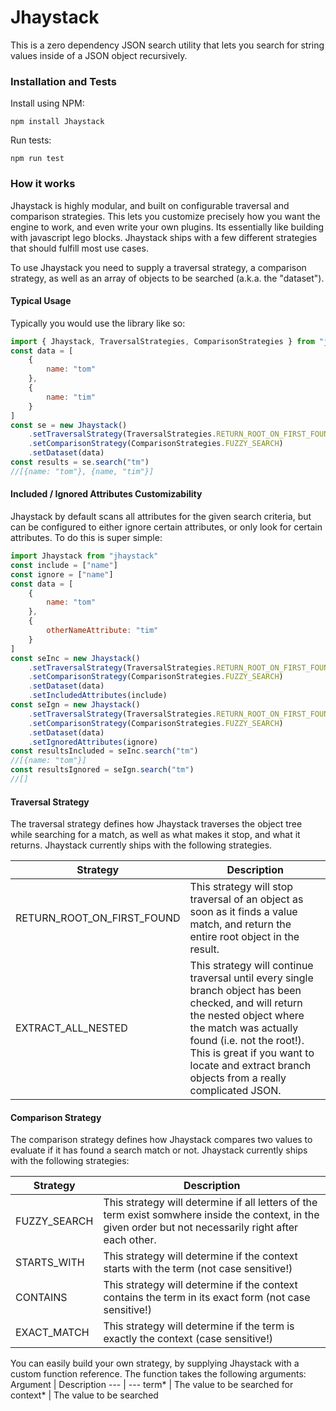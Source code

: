 # Jhaystack
This is a zero dependency JSON search utility that lets you search for string values inside of a JSON object recursively.

### Installation and Tests
Install using NPM:
```
npm install Jhaystack
```
Run tests:
```
npm run test
```

### How it works
Jhaystack is highly modular, and built on configurable traversal and comparison strategies. This lets you customize precisely how you want the engine to work, and even write your own plugins. Its essentially like building with javascript lego blocks. Jhaystack ships with a few different strategies that should fulfill most use cases.

To use Jhaystack you need to supply a traversal strategy, a comparison strategy, as well as an array of objects to be searched (a.k.a. the "dataset").

#### Typical Usage
Typically you would use the library like so:
```javascript
import { Jhaystack, TraversalStrategies, ComparisonStrategies } from "jhaystack"
const data = [
    {
        name: "tom"
    },
    {
        name: "tim"
    }
]
const se = new Jhaystack()
    .setTraversalStrategy(TraversalStrategies.RETURN_ROOT_ON_FIRST_FOUND)
    .setComparisonStrategy(ComparisonStrategies.FUZZY_SEARCH)
    .setDataset(data)
const results = se.search("tm")
//[{name: "tom"}, {name, "tim"}]
```

#### Included / Ignored Attributes Customizability
Jhaystack by default scans all attributes for the given search criteria, but can be configured to either ignore certain attributes, or only look for certain attributes. To do this is super simple:
```javascript
import Jhaystack from "jhaystack"
const include = ["name"]
const ignore = ["name"]
const data = [
    {
        name: "tom"
    },
    {
        otherNameAttribute: "tim"
    }
]
const seInc = new Jhaystack()
    .setTraversalStrategy(TraversalStrategies.RETURN_ROOT_ON_FIRST_FOUND)
    .setComparisonStrategy(ComparisonStrategies.FUZZY_SEARCH)
    .setDataset(data)
    .setIncludedAttributes(include)
const seIgn = new Jhaystack()
    .setTraversalStrategy(TraversalStrategies.RETURN_ROOT_ON_FIRST_FOUND)
    .setComparisonStrategy(ComparisonStrategies.FUZZY_SEARCH)
    .setDataset(data)
    .setIgnoredAttributes(ignore)
const resultsIncluded = seInc.search("tm")
//[{name: "tom"}]
const resultsIgnored = seIgn.search("tm")
//[]
```

#### Traversal Strategy
The traversal strategy defines how Jhaystack traverses the object tree while searching for a match, as well as what makes it stop, and what it returns. Jhaystack currently ships with the following strategies.

Strategy | Description
--- | ---
RETURN_ROOT_ON_FIRST_FOUND   |   This strategy will stop traversal of an object as soon as it finds a value match, and return the entire root object in the result.
EXTRACT_ALL_NESTED   |   This strategy will continue traversal until every single branch object has been checked, and will return the nested object where the match was actually found (i.e. not the root!). This is great if you want to locate and extract branch objects from a really complicated JSON.

#### Comparison Strategy
The comparison strategy defines how Jhaystack compares two values to evaluate if it has found a search match or not. Jhaystack currently ships with the following strategies:

Strategy | Description
--- | ---
FUZZY_SEARCH   |   This strategy will determine if all letters of the term exist somwhere inside the context, in the given order but not necessarily right after each other.
STARTS_WITH   |   This strategy will determine if the context starts with the term  (not case sensitive!)
CONTAINS   |   This strategy will determine if the context contains the term in its exact form (not case sensitive!)
EXACT_MATCH   |   This strategy will determine if the term is exactly the context (case sensitive!)

You can easily build your own strategy, by supplying Jhaystack with a custom function reference. The function takes the following arguments:
Argument | Description
--- | ---
term*   |   The value to be searched for
context*   |   The value to be searched